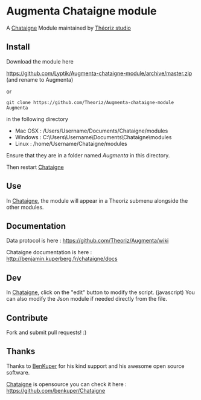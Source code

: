 ﻿Augmenta Chataigne module
=======================

A [Chataigne][] Module maintained by [Théoriz studio][]

Install
-------

Download the module here

https://github.com/Lyptik/Augmenta-chataigne-module/archive/master.zip (and rename to Augmenta)

or

```
git clone https://github.com/Theoriz/Augmenta-chataigne-module Augmenta
```

in the following directory

- Mac OSX : /Users/Username/Documents/Chataigne/modules
- Windows : C:\Users\Username\Documents\Chataigne\modules
- Linux   : /home/Username/Chataigne/modules

Ensure that they are in a folder named *Augmenta* in this directory.

Then restart [Chataigne][]

Use
---
In [Chataigne][], the module will appear in a Theoriz submenu alongside the other modules.

Documentation
-------------

Data protocol is here : https://github.com/Theoriz/Augmenta/wiki

Chataigne documentation is here : http://benjamin.kuperberg.fr/chataigne/docs

Dev
---

In [Chataigne][], click on the "edit" button to modify the script. (javascript)
You can also modify the Json module if needed directly from the file.

Contribute
----------

Fork and submit pull requests! :)

Thanks
------

Thanks to [BenKuper] for his kind support and his awesome open source software.

[Chataigne][] is opensource you can check it here : https://github.com/benkuper/Chataigne

[BenKuper]: https://github.com/benkuper
[Chataigne]: http://benjamin.kuperberg.fr/chataigne/
[Théoriz studio]: http://www.theoriz.com/
